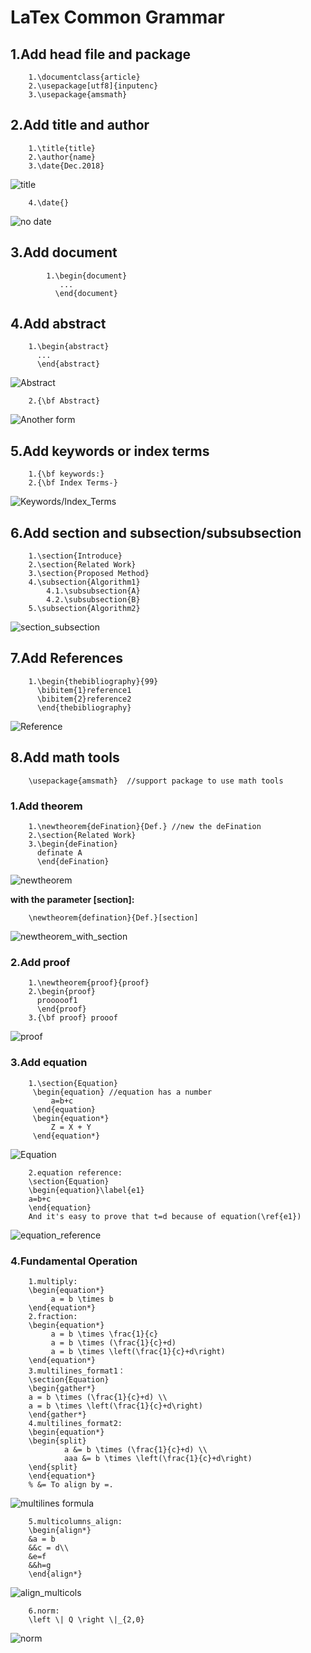 # LaTex Common Grammar
## 1.Add head file and package  
        1.\documentclass{article}
        2.\usepackage[utf8]{inputenc}
        3.\usepackage{amsmath}
   
## 2.Add title and author
        1.\title{title}
        2.\author{name}
        3.\date{Dec.2018}
![title](/img/title.png)

        4.\date{}
![no date](/img/no_date.png)
## 3.Add document
            1.\begin{document}
               ...
              \end{document}
## 4.Add abstract
        1.\begin{abstract}
          ...
          \end{abstract}
![Abstract](/img/abstract1.png)

        2.{\bf Abstract}
![Another form](/img/abstract2.png)
## 5.Add keywords or index terms
        1.{\bf keywords:}
        2.{\bf Index Terms-}
![Keywords/Index_Terms](/img/keywords.png)
## 6.Add section and subsection/subsubsection
        1.\section{Introduce}
        2.\section{Related Work}
        3.\section{Proposed Method}
        4.\subsection{Algorithm1}
            4.1.\subsubsection{A}
            4.2.\subsubsection{B}
        5.\subsection{Algorithm2}
![section_subsection](/img/1.png)
## 7.Add References
        1.\begin{thebibliography}{99}
          \bibitem{1}reference1
          \bibitem{2}reference2
          \end{thebibliography}
![Reference](/img/reference.png)
## 8.Add math tools
        \usepackage{amsmath}  //support package to use math tools
### 1.Add theorem 
        1.\newtheorem{deFination}{Def.} //new the deFination
        2.\section{Related Work}
        3.\begin{deFination} 
          definate A
          \end{deFination}
![newtheorem](/img/newtheorem.png)

**with the parameter [section]:**

        \newtheorem{defination}{Def.}[section]
![newtheorem_with_section](/img/newtheorem_with_section.png)
### 2.Add proof
        1.\newtheorem{proof}{proof}
        2.\begin{proof}
          prooooof1
          \end{proof}
        3.{\bf proof} prooof
![proof](/img/proof1.png)
### 3.Add equation
        1.\section{Equation}
         \begin{equation} //equation has a number
             a=b+c
         \end{equation}
         \begin{equation*}
             Z = X + Y
         \end{equation*}
![Equation](/img/equation.png)

        2.equation reference:
        \section{Equation}
        \begin{equation}\label{e1}
        a=b+c
        \end{equation}
        And it's easy to prove that t=d because of equation(\ref{e1})
![equation_reference](/img/equation_ref.png)
### 4.Fundamental Operation
        1.multiply:
        \begin{equation*}
             a = b \times b
        \end{equation*}
        2.fraction:
        \begin{equation*}
             a = b \times \frac{1}{c}
             a = b \times (\frac{1}{c}+d)
             a = b \times \left(\frac{1}{c}+d\right)
        \end{equation*}  
        3.multilines_format1：
        \section{Equation}
        \begin{gather*}
        a = b \times (\frac{1}{c}+d) \\
        a = b \times \left(\frac{1}{c}+d\right)
        \end{gather*}
        4.multilines_format2:
        \begin{equation*}
        \begin{split}
                a &= b \times (\frac{1}{c}+d) \\
                aaa &= b \times \left(\frac{1}{c}+d\right)
        \end{split}
        \end{equation*}
        % &= To align by =.
![multilines formula](/img/operation.png)

        5.multicolumns_align:
        \begin{align*}
        &a = b    
        &&c = d\\
        &e=f
        &&h=g
        \end{align*}
![align_multicols](/img/align_multicols.png)

        6.norm:
        \left \| Q \right \|_{2,0}
![norm](/img/norm.png)
            

